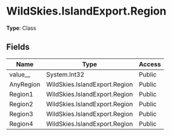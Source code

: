 ﻿# WildSkies.IslandExport.Region

**Type**: Class

## Fields

| Name | Type | Access |
|------|------|--------|
| value__ | System.Int32 | Public |
| AnyRegion | WildSkies.IslandExport.Region | Public |
| Region1 | WildSkies.IslandExport.Region | Public |
| Region2 | WildSkies.IslandExport.Region | Public |
| Region3 | WildSkies.IslandExport.Region | Public |
| Region4 | WildSkies.IslandExport.Region | Public |

